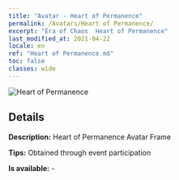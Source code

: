 ```yaml
---
title: "Avatar - Heart of Permanence"
permalink: /Avatars/Heart of Permanence/
excerpt: "Era of Chaos  Heart of Permanence"
last_modified_at: 2021-04-22
locale: en
ref: "Heart of Permanence.md"
toc: false
classes: wide
---
```

 ![Heart of Permanence](/images/a/avatarFrame_54.png)

## Details

 **Description:** Heart of Permanence Avatar Frame 

 **Tips:** Obtained through event participation 

 **Is available:**  - 

